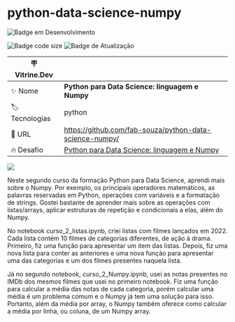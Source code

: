 # python-data-science-numpy

![Badge em Desenvolvimento](http://img.shields.io/static/v1?label=STATUS&message=FINALIZADO&color=GREEN&style=for-the-badge)

![Badge code size](https://img.shields.io/github/languages/code-size/fab-souza/python-data-science-numpy)
![Badge de Atualização](https://img.shields.io/github/last-commit/fab-souza/python-data-science-numpy)

| :placard: Vitrine.Dev |    |
| -------------  | --- |
| :sparkles: Nome        | **Python para Data Science: linguagem e Numpy**
| :label: Tecnologias | python
| :rocket: URL         | https://github.com/fab-souza/python-data-science-numpy/
| :fire: Desafio     | [Python para Data Science: linguagem e Numpy](https://www.alura.com.br/curso-online-python-tipos-listas-numpy)

![](https://user-images.githubusercontent.com/67301805/205101453-3a893cb1-7fd5-4439-b843-3c1b3980ce03.jpg#vitrinedev)

Neste segundo curso da formação Python para Data Science, aprendi mais sobre o Numpy. Por exemplo, os principais operadores matemáticos, as palavras reservadas em Python, operações com variáveis e a formatação de strings. Gostei bastante de aprender mais sobre as operações com listas/arrays, aplicar estruturas de repetição e condicionais a elas, além do Numpy.

No notebook curso_2_listas.ipynb, criei listas com filmes lançados em 2022. Cada lista contém 10 filmes de categorias diferentes, de ação à drama. Primeiro, fiz uma função para apresentar um item das listas. Depois, fiz uma nova lista para conter as anteriores e uma nova função para apresentar uma das categorias e um dos filmes presentes naquela lista.

Já no segundo notebook, curso_2_Numpy.ipynb, usei as notas presentes no IMDb dos mesmos filmes que usei no primeiro notebook. Fiz uma função para calcular a média das notas de cada categoria, porém calcular uma média é um problema comum e o Numpy já tem uma solução para isso. Portanto, além da média por array, o Numpy também oferece como calcular a média por linha, ou coluna, de um Numpy array.
